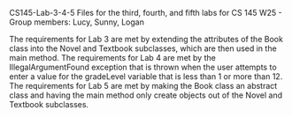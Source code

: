 CS145-Lab-3-4-5
Files for the third, fourth, and fifth labs for CS 145 W25 - Group members: Lucy, Sunny, Logan

The requirements for Lab 3 are met by extending the attributes of the Book class into the Novel and Textbook subclasses, which are then used in the main method.
The requirements for Lab 4 are met by the IllegalArgumentFound exception that is thrown when the user attempts to enter a value for the gradeLevel variable that is less than 1 or more than 12.
The requirements for Lab 5 are met by making the Book class an abstract class and having the main method only create objects out of the Novel and Textbook subclasses.
